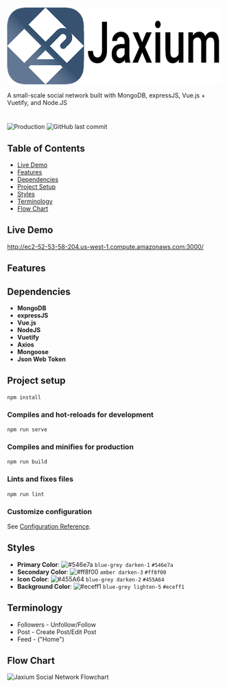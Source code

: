 ![Jaxium Social Network Logo](./public/Jaxium_Title_500.png)

A small-scale social network built with MongoDB, expressJS, Vue.js + Vuetify, and Node.JS

#

![Production](https://github.com/jacksonlauder/jaxium-social-network/actions/workflows/ci-cd.yml/badge.svg)
![GitHub last commit](https://img.shields.io/github/last-commit/jacksonlauder/jaxium-social-network)

## Table of Contents

- [Live Demo](#live-demo)
- [Features](#features)
- [Dependencies](#dependencies)
- [Project Setup](#project-setup)
- [Styles](#styles)
- [Terminology](#terminology)
- [Flow Chart](#flowchart)

## Live Demo
http://ec2-52-53-58-204.us-west-1.compute.amazonaws.com:3000/

## Features

## Dependencies

- __MongoDB__
- __expressJS__
- __Vue.js__
- __NodeJS__
- __Vuetify__
- __Axios__
- __Mongoose__
- __Json Web Token__

## Project setup

```
npm install
```

### Compiles and hot-reloads for development

```
npm run serve
```

### Compiles and minifies for production

```
npm run build
```

### Lints and fixes files

```
npm run lint
```

### Customize configuration

See [Configuration Reference](https://cli.vuejs.org/config/).

## Styles

- __Primary Color__: ![#546e7a](https://via.placeholder.com/15/546e7a/000000?text=+) `blue-grey darken-1` `#546e7a`
- __Secondary Color__: ![#ff8f00](https://via.placeholder.com/15/ff8f00/000000?text=+) `amber darken-3` `#ff8f00`
- __Icon Color__: ![#455A64](https://via.placeholder.com/15/455A64/000000?text=+) `blue-grey darken-2` `#455A64`
- __Background Color__: ![#eceff1](https://via.placeholder.com/15/eceff1/000000?text=+) `blue-grey lighten-5` `#eceff1`

## Terminology

- Followers - Unfollow/Follow
- Post - Create Post/Edit Post
- Feed - ("Home")

## Flow Chart

![Jaxium Social Network Flowchart](https://user-images.githubusercontent.com/28573268/109909515-77e47700-7c63-11eb-8e14-1cfc2c9c74c8.png)

